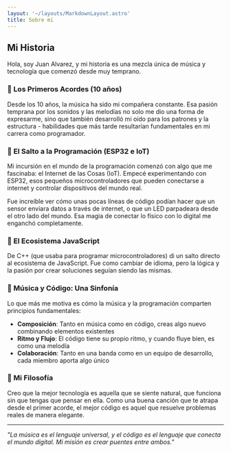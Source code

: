 ```yaml
---
layout: '~/layouts/MarkdownLayout.astro'
title: Sobre mi
---
```


## Mi Historia

Hola, soy Juan Alvarez, y mi historia es una mezcla única de música y tecnología que comenzó desde muy temprano.

### 🎵 Los Primeros Acordes (10 años)

Desde los 10 años, la música ha sido mi compañera constante. Esa pasión temprana por los sonidos y las melodías no solo me dio una forma de expresarme, sino que también desarrolló mi oído para los patrones y la estructura - habilidades que más tarde resultarían fundamentales en mi carrera como programador.

### 🔌 El Salto a la Programación (ESP32 e IoT)

Mi incursión en el mundo de la programación comenzó con algo que me fascinaba: el Internet de las Cosas (IoT). Empecé experimentando con ESP32, esos pequeños microcontroladores que pueden conectarse a internet y controlar dispositivos del mundo real. 

Fue increíble ver cómo unas pocas líneas de código podían hacer que un sensor enviara datos a través de internet, o que un LED parpadeara desde el otro lado del mundo. Esa magia de conectar lo físico con lo digital me enganchó completamente.

### 🚀 El Ecosistema JavaScript

De C++ (que usaba para programar microcontroladores) di un salto directo al ecosistema de JavaScript. Fue como cambiar de idioma, pero la lógica y la pasión por crear soluciones seguían siendo las mismas.


### 🎼 Música y Código: Una Sinfonía

Lo que más me motiva es cómo la música y la programación comparten principios fundamentales:
- **Composición**: Tanto en música como en código, creas algo nuevo combinando elementos existentes
- **Ritmo y Flujo**: El código tiene su propio ritmo, y cuando fluye bien, es como una melodía
- **Colaboración**: Tanto en una banda como en un equipo de desarrollo, cada miembro aporta algo único

### 🌟 Mi Filosofía

Creo que la mejor tecnología es aquella que se siente natural, que funciona sin que tengas que pensar en ella. Como una buena canción que te atrapa desde el primer acorde, el mejor código es aquel que resuelve problemas reales de manera elegante.

---

*"La música es el lenguaje universal, y el código es el lenguaje que conecta el mundo digital. Mi misión es crear puentes entre ambos."*
